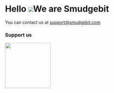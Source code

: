 Hello ![](https://user-images.githubusercontent.com/18350557/176309783-0785949b-9127-417c-8b55-ab5a4333674e.gif)We are Smudgebit
=================================================================================================================================

You can contact us at [support@smudgebit.com](mailto:support@smudgebit.com)

### Support us


<li style="display: inline-block; margin-right: 0.25rem;"><a href="https://www.buymeacoffee.com/smudgebit"><img src="https://cdn.buymeacoffee.com/buttons/v2/default-yellow.png" width="150"/></li>
